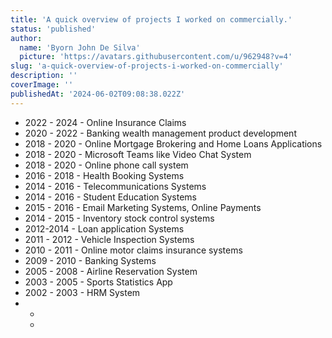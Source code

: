 ```yaml
---
title: 'A quick overview of projects I worked on commercially.'
status: 'published'
author:
  name: 'Byorn John De Silva'
  picture: 'https://avatars.githubusercontent.com/u/962948?v=4'
slug: 'a-quick-overview-of-projects-i-worked-on-commercially'
description: ''
coverImage: ''
publishedAt: '2024-06-02T09:08:38.022Z'
---
```


- 2022 - 2024 - Online Insurance Claims
- 2020 - 2022 - Banking wealth management product development
- 2018 - 2020 - Online Mortgage Brokering and Home Loans Applications
- 2018 - 2020 - Microsoft Teams like Video Chat System
- 2018 - 2020 - Online phone call system
- 2016 - 2018 - Health Booking Systems
- 2014 - 2016 - Telecommunications Systems 
- 2014 - 2016 - Student Education Systems
- 2015 - 2016 - Email Marketing Systems, Online Payments
- 2014 - 2015 - Inventory stock control systems
- 2012-2014 - Loan application Systems
- 2011 - 2012 - Vehicle Inspection Systems
- 2010 - 2011 - Online motor claims insurance systems
- 2009 - 2010 - Banking Systems
- 2005 - 2008 - Airline Reservation System
- 2003 - 2005 - Sports Statistics App
- 2002 - 2003 - HRM System
- 
  - 


  - 